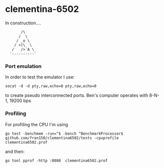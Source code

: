 # clementina-6502

In construction....

```
       /\      
      /  \     
     / _o \    
    / <(\  \   
   /   />`A \  
  '----------`
  ```

### Port emulation

In order to test the emulator I use:

```
socat -d -d pty,raw,echo=0 pty,raw,echo=0
```

to create pseudo interconnected ports. Ben's computer operates with 8-N-1, 19200 bps

### Profiling

For profiling the CPU I'm using

```
go test -benchmem -run=^$ -bench ^BenchmarkProcessor$ github.com/fran150/clementina6502/tests -cpuprofile clementina6502.prof
```

and then:

```
go tool pprof -http :8080  clementina6502.prof
```